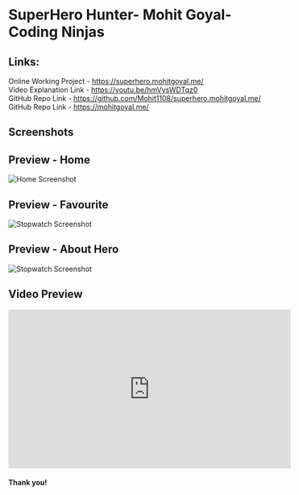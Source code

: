 ﻿# SuperHero Hunter- Mohit Goyal- Coding Ninjas <br>
## Links: <br>
Online Working Project - https://superhero.mohitgoyal.me/<br>
Video Explanation Link  - https://youtu.be/hmVysWDTqz0 <br>
GitHub Repo Link - https://github.com/Mohit1108/superhero.mohitgoyal.me/ <br>
GitHub Repo Link - https://mohitgoyal.me/ <br>

## Screenshots <br>
## Preview - Home <br>
  <img src="https://github.com/Mohit1108/superhero.mohitgoyal.me/blob/main/images/Hero_home.jpg?raw=true" alt="Home Screenshot" srcset=""> <br>
## Preview - Favourite <br>
  <img src="https://github.com/Mohit1108/superhero.mohitgoyal.me/blob/main/images/Hero_Fav.jpg?raw=true" alt="Stopwatch Screenshot" srcset=""> <br>
## Preview - About Hero <br>
  <img src="https://github.com/Mohit1108/superhero.mohitgoyal.me/blob/main/images/Hero_About.jpg?raw=true" alt="Stopwatch Screenshot" srcset=""> <br>

## Video Preview <br>
<iframe width="560" height="315" src="https://www.youtube.com/embed/hmVysWDTqz0" title="YouTube video player" frameborder="0" allow="accelerometer; autoplay; clipboard-write; encrypted-media; gyroscope; picture-in-picture" allowfullscreen></iframe><br>


#### Thank you!


